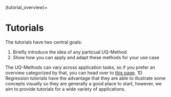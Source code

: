 (tutorial_overview)=

# Tutorials

The tutorials have two central goals:

1. Briefly introduce the idea of any particual UQ-Method
2. Show how you can apply and adapt these methods for your use case

The UQ-Methods can vary across application tasks, so if you prefer an overview categorized by that, you can head over to [this page](method_overview). 1D Regression tutorials have the advantage that they are able to illustrate some concepts visually so they are generally a good place to start, however, we aim to provide tutorials for a wide variety of applications.